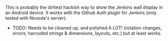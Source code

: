 This is probably the dirtiest hackish way to show the Jenkins wall display in an Android device.
It works with the Github Auth plugin for Jenkins (only tested with Novoda's server).

 - TODO: Needs to be cleaned up, and polished A LOT! (rotation changes, errors, harcoded strings & dimensions, layouts, etc.) but at least works.
